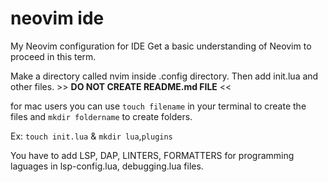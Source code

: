 # neovim ide
My Neovim configuration for IDE
Get a basic understanding of Neovim to proceed in this term.

Make a directory called nvim inside .config directory. Then add init.lua and other files. >> **DO NOT CREATE README.md FILE** <<

for mac users you can use
```touch filename``` in your terminal to create the files and ```mkdir foldername``` to create folders.

Ex: ```touch init.lua``` & ```mkdir lua```,```plugins```


You have to add LSP, DAP, LINTERS, FORMATTERS for programming laguages in lsp-config.lua, debugging.lua files.
